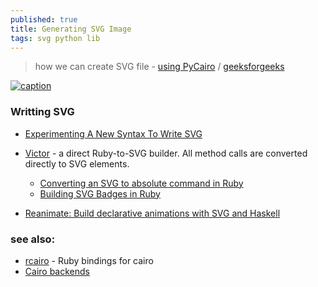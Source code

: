 ```yaml
---
published: true
title: Generating SVG Image
tags: svg python lib
---
```

> how we can create SVG file - [using PyCairo](https://pypi.org/project/pycairo/) / [geeksforgeeks](https://www.geeksforgeeks.org/creating-svg-image-using-pycairo/)

[ ![caption](https://warehouse-camo.ingress.cmh1.psfhosted.org/3fe969d55764cb53e6c44287cad1958b15dabde7/68747470733a2f2f7261772e67697468756275736572636f6e74656e742e636f6d2f7079676f626a6563742f7079636169726f2f6d61737465722f646f63732f696d616765732f6578616d706c652e737667) ](https://pypi.org/project/pycairo/)

### Writting SVG 
- [Experimenting A New Syntax To Write SVG](https://yuanchuan.dev/experimenting-a-new-syntax-to-write-svg)

- [Victor](https://github.com/DannyBen/victor) -  a direct Ruby-to-SVG builder. All method calls are converted directly to SVG elements.
	- [Converting an SVG to absolute command in Ruby](https://stackoverflow.com/questions/68870185/converting-an-svg-to-absolute-command-in-ruby)
    - [Building SVG Badges in Ruby](https://www.mayerdan.com/ruby/2019/04/10/building-svg-badges)
- [Reanimate: Build declarative animations with SVG and Haskell](https://news.ycombinator.com/item?id=34074380)


### see also:
- [rcairo](https://github.com/rcairo/rcairo) - Ruby bindings for cairo
- [Cairo backends](https://zetcode.com/gfx/cairo/cairobackends/)

